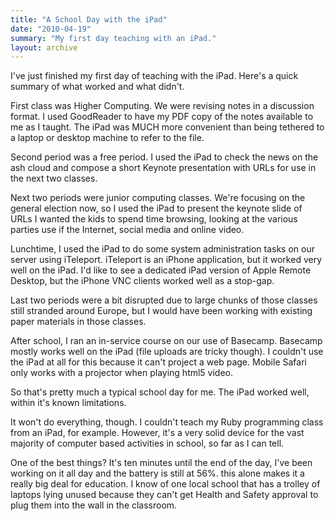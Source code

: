 ```yaml
---
title: "A School Day with the iPad"
date: "2010-04-19"
summary: "My first day teaching with an iPad."
layout: archive
---
```


I've just finished my first day of teaching with the iPad. Here's a quick summary of what worked and what didn't.

First class was Higher Computing. We were revising notes in a discussion format. I used GoodReader to have my PDF copy of the notes available to me as I taught. The iPad was MUCH more convenient than being tethered to a laptop or desktop machine to refer to the file.

Second period was a free period. I used the iPad to check the news on the ash cloud and compose a short Keynote presentation with URLs for use in the next two classes.

Next two periods were junior computing classes. We're focusing on the general election now, so I used the iPad to present the keynote slide of URLs I wanted the kids to spend time browsing, looking at the various parties use if the Internet, social media and online video.

Lunchtime, I used the iPad to do some system administration tasks on our server using iTeleport. iTeleport is an iPhone application, but it worked very well on the iPad. I'd like to see a dedicated iPad version of Apple Remote Desktop, but the iPhone VNC clients worked well as a stop-gap.

Last two periods were a bit disrupted due to large chunks of those classes still stranded around Europe, but I would have been working with existing paper materials in those classes.

After school, I ran an in-service course on our use of Basecamp. Basecamp mostly works well on the iPad (file uploads are tricky though). I couldn't use the iPad at all for this because it can't project a web page. Mobile Safari only works with a projector when playing html5 video.

So that's pretty much a typical school day for me. The iPad worked well, within it's known limitations.

It won't do everything, though. I couldn't teach my Ruby programming class from an iPad, for example. However, it's a very solid device for the vast majority of computer based activities in school, so far as I can tell.

One of the best things? It's ten minutes until the end of the day, I've been working on it all day and the battery is still at 56%. this alone makes it a really big deal for education. I know of one local school that has a trolley of laptops lying unused because they can't get Health and Safety approval to plug them into the wall in the classroom.
